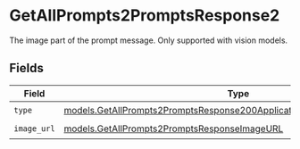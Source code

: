 # GetAllPrompts2PromptsResponse2

The image part of the prompt message. Only supported with vision models.


## Fields

| Field                                                                                                                                                  | Type                                                                                                                                                   | Required                                                                                                                                               | Description                                                                                                                                            |
| ------------------------------------------------------------------------------------------------------------------------------------------------------ | ------------------------------------------------------------------------------------------------------------------------------------------------------ | ------------------------------------------------------------------------------------------------------------------------------------------------------ | ------------------------------------------------------------------------------------------------------------------------------------------------------ |
| `type`                                                                                                                                                 | [models.GetAllPrompts2PromptsResponse200ApplicationJSONResponseBodyType](../models/getallprompts2promptsresponse200applicationjsonresponsebodytype.md) | :heavy_check_mark:                                                                                                                                     | N/A                                                                                                                                                    |
| `image_url`                                                                                                                                            | [models.GetAllPrompts2PromptsResponseImageURL](../models/getallprompts2promptsresponseimageurl.md)                                                     | :heavy_check_mark:                                                                                                                                     | N/A                                                                                                                                                    |
